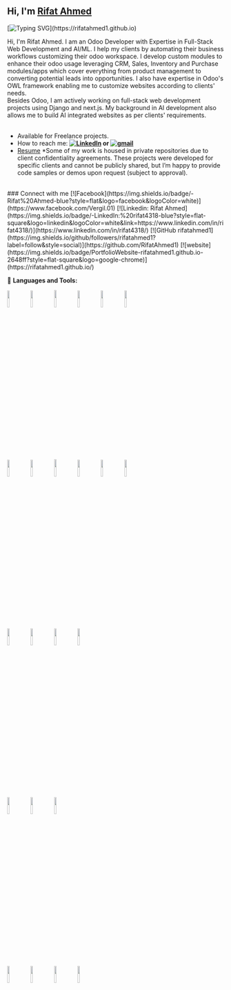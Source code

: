 ## Hi, I'm [Rifat Ahmed](https://rifatahmed1.github.io)
[![Typing SVG](https://readme-typing-svg.herokuapp.com?font=ubuntu&vCenter=true&lines=Hello%2C+World!;My+Name+Is+Rifat+Ahmed.;Full-Stack+Web+Developer.;Self-taught+AI/ML+Enthusiast.;Research+Enthusiast.;Always+learning+new+things.;Welcome+to+My+Profile!)](https://rifatahmed1.github.io)

Hi, I'm Rifat Ahmed. I am an Odoo Developer with Expertise in Full-Stack Web Development and AI/ML. I help my clients by automating their business workflows customizing their odoo workspace. I develop custom modules to enhance their odoo usage leveraging CRM, Sales, Inventory and Purchase modules/apps which cover everything from product management to converting potential leads into opportunities. I also have expertise in Odoo's OWL framework enabling me to customize websites according to clients' needs.
<br/>
Besides Odoo, I am actively working on full-stack web development projects using Django and next.js. My background in AI development also allows me to build AI integrated websites as per clients' requirements. 
<br/>
<br/>

- Available for Freelance projects.
- How to reach me: <b> [![LinkedIn](https://img.shields.io/badge/-LinkedIn:%20rifat4318-blue?style=flat&logo=LinkedIn&logoColor=white)](https://www.linkedin.com/in/rifat4318/) or [![gmail](https://img.shields.io/badge/-rifat4318@gmail.com-D14836?style=flat&logo=Gmail&logoColor=white)](mailto:rifat4318@gmail.com) </b>
- [Resume](https://drive.google.com/file/d/1bzMbCIqDxTXvKsZgyyoSWdmgsf0ALFs5/view?usp=drive_link)
*Some of my work is housed in private repositories due to client confidentiality agreements. These projects were developed for specific clients and cannot be publicly shared, but I’m happy to provide code samples or demos upon request (subject to approval).
<br/>
### Connect with me
[![Facebook](https://img.shields.io/badge/-Rifat%20Ahmed-blue?style=flat&logo=facebook&logoColor=white)](https://www.facebook.com/Vergil.01)
[![Linkedin: Rifat Ahmed](https://img.shields.io/badge/-LinkedIn:%20rifat4318-blue?style=flat-square&logo=linkedin&logoColor=white&link=https://www.linkedin.com/in/rifat4318/)](https://www.linkedin.com/in/rifat4318/)
[![GitHub rifatahmed1](https://img.shields.io/github/followers/rifatahmed1?label=follow&style=social)](https://github.com/RifatAhmed1)
[![website](https://img.shields.io/badge/PortfolioWebsite-rifatahmed1.github.io-2648ff?style=flat-square&logo=google-chrome)](https://rifatahmed1.github.io/)

🔨 **Languages and Tools:**  
<p>
  <!-- Your languages and tools. Be careful with the alignment. 
  You can use this sites to get logos: https://www.vectorlogo.zone or https://simpleicons.org/ -->
  <code><img width="10%" src="https://www.vectorlogo.zone/logos/w3_html5/w3_html5-ar21.svg"></code>
  <code><img width="10%" src="https://www.vectorlogo.zone/logos/w3_css/w3_css-ar21~old.svg"></code>
  <code><img width="10%" height="40px" src="https://github.com/gilbarbara/logos/blob/main/logos/material-ui.svg"></code>
  <code><img width="10%" src="https://www.vectorlogo.zone/logos/tailwindcss/tailwindcss-ar21.svg"></code>
  <code><img width="10%" src="https://www.vectorlogo.zone/logos/reactjs/reactjs-ar21.svg"></code>
  <code><img width="10%" src="https://www.vectorlogo.zone/logos/nextjs/nextjs-ar21.svg"></code>
  <br/>
  <code><img width="10%" src="https://www.vectorlogo.zone/logos/javascript/javascript-ar21.svg"></code>
  <code><img width="10%" src="https://www.vectorlogo.zone/logos/python/python-ar21.svg"></code>
  <code><img width="10%" height="40px" src="https://github.com/homarr-labs/dashboard-icons/blob/main/svg/odoo.svg"></code>
  <code><img width="10%" src="https://www.vectorlogo.zone/logos/nodejs/nodejs-ar21.svg"></code>
  <code><img width="10%" src="https://www.vectorlogo.zone/logos/djangoproject/djangoproject-ar21.svg"></code>
  <code><img width="10%" src="https://github.com/gilbarbara/logos/blob/main/logos/fastapi.svg"></code>
  <br/>
  <code><img width="10%" src="https://www.vectorlogo.zone/logos/mongodb/mongodb-ar21.svg"></code>
  <code><img width="10%" src="https://www.vectorlogo.zone/logos/sqlite/sqlite-ar21.svg"></code>
  <code><img width="10%" src="https://www.vectorlogo.zone/logos/mysql/mysql-ar21.svg"></code>
  <code><img width="10%" src="https://www.vectorlogo.zone/logos/postgresql/postgresql-ar21.svg"></code>
  <br/>
  <code><img width="10%" src="https://www.vectorlogo.zone/logos/jupyter/jupyter-ar21.svg"></code>
  <code><img width="10%" src="https://www.vectorlogo.zone/logos/pytorch/pytorch-ar21.svg"></code>
  <code><img width="10%" src="https://www.vectorlogo.zone/logos/tensorflow/tensorflow-ar21.svg"></code>
  <br/>
  <code><img width="10%" src="https://www.vectorlogo.zone/logos/docker/docker-ar21.svg"></code>
  <code><img width="10%" src="https://www.vectorlogo.zone/logos/git-scm/git-scm-ar21.svg"></code>
  <code><img width="10%" src="https://www.vectorlogo.zone/logos/github/github-ar21.svg"></code>
  <code><img width="10%" src="https://www.vectorlogo.zone/logos/amazon_aws/amazon_aws-ar21.svg"></code>
</p>
